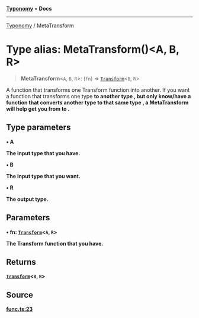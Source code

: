 [**Typonomy**](../README.md) • **Docs**

***

[Typonomy](../globals.md) / MetaTransform

# Type alias: MetaTransform()\<A, B, R\>

> **MetaTransform**\<`A`, `B`, `R`\>: (`fn`) => [`Transform`](Transform.md)\<`B`, `R`\>

A function that transforms one Transform function into another.
If you want a function that transforms one type <B> to another type <R>,
but only know/have a function that converts another type <A> to that same type <R>,
a MetaTransform will help get you from <A> to <B>.

## Type parameters

• **A**

The input type that you have.

• **B**

The input type that you want.

• **R**

The output type.

## Parameters

• **fn**: [`Transform`](Transform.md)\<`A`, `R`\>

The Transform function that you have.

## Returns

[`Transform`](Transform.md)\<`B`, `R`\>

## Source

[func.ts:23](https://github.com/softcraft-development/typonomy/blob/e9724ba9d0c158a8beed5b634614d25b27c7288a/src/func.ts#L23)
